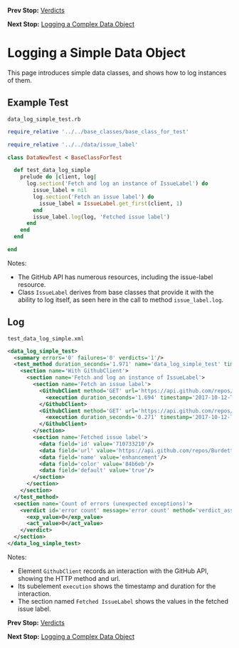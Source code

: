 <!--- GENERATED FILE, DO NOT EDIT --->
**Prev Stop:** [Verdicts](./Verdicts.md#verdicts)

**Next Stop:** [Logging a Complex Data Object](./DataLogComplex.md#logging-a-complex-data-object)


# Logging a Simple Data Object

This page introduces simple data classes, and shows how to log instances of them.

## Example Test

<code>data_log_simple_test.rb</code>
```ruby
require_relative '../../base_classes/base_class_for_test'

require_relative '../../data/issue_label'

class DataNewTest < BaseClassForTest

  def test_data_log_simple
    prelude do |client, log|
      log.section('Fetch and log an instance of IssueLabel') do
        issue_label = nil
        log.section('Fetch an issue label') do
          issue_label = IssueLabel.get_first(client, 1)
        end
        issue_label.log(log, 'Fetched issue label')
      end
    end
  end

end
```

Notes:

- The GitHub API has numerous resources, including the issue-label resource.
- Class `IssueLabel` derives from base classes that provide it with the ability to log itself, as seen here in the call to method `issue_label.log`.

## Log

<code>test_data_log_simple.xml</code>
```xml
<data_log_simple_test>
  <summary errors='0' failures='0' verdicts='1'/>
  <test_method duration_seconds='1.971' name='data_log_simple_test' timestamp='2017-10-12-Thu-15.42.02.158'>
    <section name='With GithubClient'>
      <section name='Fetch and log an instance of IssueLabel'>
        <section name='Fetch an issue label'>
          <GithubClient method='GET' url='https://api.github.com/repos/BurdetteLamar/CrashDummy/issues/1/labels'>
            <execution duration_seconds='1.694' timestamp='2017-10-12-Thu-15.42.02.162'/>
          </GithubClient>
          <GithubClient method='GET' url='https://api.github.com/repos/BurdetteLamar/CrashDummy/issues/1/labels'>
            <execution duration_seconds='0.271' timestamp='2017-10-12-Thu-15.42.03.856'/>
          </GithubClient>
        </section>
        <section name='Fetched issue label'>
          <data field='id' value='710733210'/>
          <data field='url' value='https://api.github.com/repos/BurdetteLamar/CrashDummy/labels/enhancement'/>
          <data field='name' value='enhancement'/>
          <data field='color' value='84b6eb'/>
          <data field='default' value='true'/>
        </section>
      </section>
    </section>
  </test_method>
  <section name='Count of errors (unexpected exceptions)'>
    <verdict id='error count' message='error count' method='verdict_assert_equal?' outcome='passed' volatile='true'>
      <exp_value>0</exp_value>
      <act_value>0</act_value>
    </verdict>
  </section>
</data_log_simple_test>
```

Notes:

- Element `GithubClient` records an interaction with the GitHub API, showing the HTTP method and url.
- Its subelement `execution` shows the timestamp and duration for the interaction.
- The section named `Fetched IssueLabel` shows the values in the fetched issue label.

**Prev Stop:** [Verdicts](./Verdicts.md#verdicts)

**Next Stop:** [Logging a Complex Data Object](./DataLogComplex.md#logging-a-complex-data-object)


